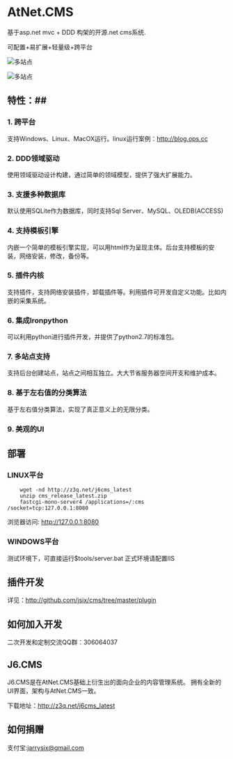 # AtNet.CMS #

基于asp.net mvc + DDD 构架的开源.net cms系统.

可配置+易扩展+轻量级+跨平台

![多站点](https://raw.githubusercontent.com/jsix/cms/master/snapshots/cms_02.png "多站点")

![多站点](https://raw.githubusercontent.com/jsix/cms/master/snapshots/cms_01.png "插件")



## 特性：##

### 1. 跨平台 ###
支持Windows、Linux、MacOX运行。linux运行案例：http://blog.ops.cc
### 2. DDD领域驱动 ###
使用领域驱动设计构建，通过简单的领域模型，提供了强大扩展能力。
### 3. 支援多种数据库 ###
默认使用SQLite作为数据库，同时支持Sql Server、MySQL、OLEDB(ACCESS)
### 4. 支持模板引擎 ###
内嵌一个简单的模板引擎实现，可以用html作为呈现主体。后台支持模板的安装，网络安装，修改，备份等。
### 5. 插件内核 ###
支持插件，支持网络安装插件，卸载插件等。利用插件可开发自定义功能。比如内嵌的采集系统。
### 6. 集成Ironpython ###
可以利用python进行插件开发，并提供了python2.7的标准包。
### 7. 多站点支持 ###
支持后台创建站点，站点之间相互独立。大大节省服务器空间开支和维护成本。
### 8. 基于左右值的分类算法 ###
基于左右值分类算法，实现了真正意义上的无限分类。
### 9. 美观的UI ###

## 部署 ##
### LINUX平台 ###
        wget -nd http://z3q.net/j6cms_latest
        unzip cms_release_latest.zip
        fastcgi-mono-server4 /applications=/:cms /socket=tcp:127.0.0.1:8080
浏览器访问: http://127.0.0.1:8080

### WINDOWS平台 ###
测试环境下，可直接运行$tools/server.bat
正式环境请配置IIS

## 插件开发 ##
详见：http://github.com/jsix/cms/tree/master/plugin

## 如何加入开发 ##
二次开发和定制交流QQ群：306064037

## J6.CMS ##

J6.CMS是在AtNet.CMS基础上衍生出的面向企业的内容管理系统。
拥有全新的UI界面，架构与AtNet.CMS一致。

下载地址：http://z3q.net/j6cms_latest


## 如何捐赠 ##
支付宝:jarrysix@gmail.com



